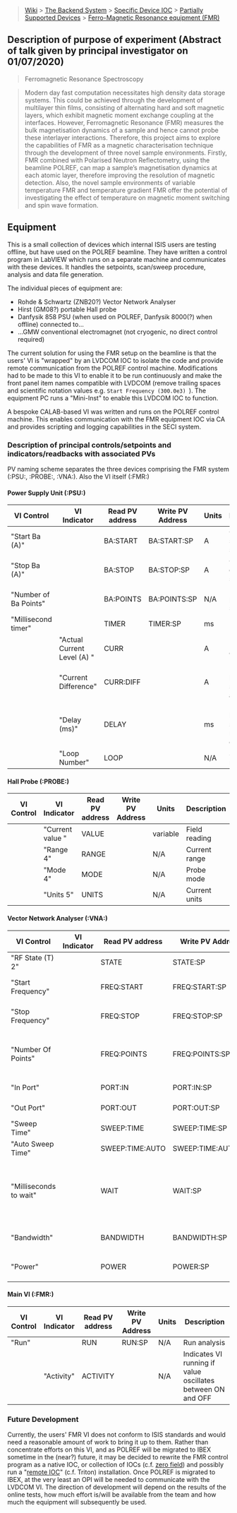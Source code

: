 > [Wiki](Home) > [The Backend System](The-Backend-System) > [Specific Device IOC](Specific-Device-IOC) > [Partially Supported Devices](Partially-Supported-Devices) > [Ferro-Magnetic Resonance equipment (FMR)](Ferro-Magnetic_Resonance_equipment)

## Description of purpose of experiment (Abstract of talk given by principal investigator on 01/07/2020)

> Ferromagnetic Resonance Spectroscopy

> Modern day fast computation necessitates high density data storage systems. This could be achieved through the development of multilayer thin films, consisting of alternating hard and soft magnetic layers, which exhibit magnetic moment exchange coupling at the interfaces. However, Ferromagnetic Resonance (FMR) measures the bulk magnetisation dynamics of a sample and hence cannot probe these interlayer interactions. Therefore, this project aims to explore the capabilities of FMR as a magnetic characterisation technique through the development of three novel sample environments. Firstly, FMR combined with Polarised Neutron Reflectometry, using the beamline POLREF, can map a sample’s magnetisation dynamics at each atomic layer, therefore improving the resolution of magnetic detection. Also, the novel sample environments of variable temperature FMR and temperature gradient FMR offer the potential of investigating the effect of temperature on magnetic moment switching and spin wave formation.


## Equipment

This is a small collection of devices which internal ISIS users are testing offline, but have used on the POLREF beamline.  They have written a control program in LabVIEW which runs on a separate machine and communicates with these devices.  It handles the setpoints, scan/sweep procedure, analysis and data file generation.

The individual pieces of equipment are:

- Rohde & Schwartz (ZNB20?) Vector Network Analyser
- Hirst (GM08?) portable Hall probe
- Danfysik 858 PSU (when used on POLREF, Danfysik 8000(?) when offline) connected to...
- ...GMW conventional electromagnet (not cryogenic, no direct control required)

The current solution for using the FMR setup on the beamline is that the users' VI is "wrapped" by an LVDCOM IOC to isolate the code and provide remote communication from the POLREF control machine.  Modifications had to be made to this VI to enable it to be run continuously and make the front panel item names compatible with LVDCOM (remove trailing spaces and scientific notation values e.g. `Start Frequency (300.0e3) `).  The equipment PC runs a "Mini-Inst" to enable this LVDCOM IOC to function.

A bespoke CALAB-based VI was written and runs on the POLREF control machine.  This enables communication with the FMR equipment IOC via CA and provides scripting and logging capabilities in the SECI system.

### Description of principal controls/setpoints and indicators/readbacks with associated PVs

PV naming scheme separates the three devices comprising the FMR system (:PSU:, :PROBE:, :VNA:).  Also the VI itself (:FMR:)

#### Power Supply Unit (:PSU:)

| VI Control | VI Indicator | Read PV address | Write PV Address | Units | Description |
|---|---|---|---|---|---|
| "Start Ba  (A)" | | BA:START | BA:START:SP | A | Current at start of sweep |
| "Stop Ba  (A)"  | | BA:STOP  | BA:STOP:SP  | A | Current at end of sweep   |
| "Number of Ba Points" | | BA:POINTS | BA:POINTS:SP | N/A | Number of points in sweep |
| "Millisecond timer" | | TIMER | TIMER:SP | ms | | Delay between setting PSU and reading probe |
| | "Actual Current Level (A) " | CURR | | A | PSU output current | 
| | "Current Difference" | CURR:DIFF | | A | Difference between set current and actual |
| | "Delay (ms)" | DELAY | | ms | Delay between setting and reading current |
| | "Loop Number" | LOOP | | N/A | Sweep step number |


#### Hall Probe (:PROBE:)

| VI Control | VI Indicator | Read PV address | Write PV Address | Units | Description |
|---|---|---|---|---|---|
| | "Current value " | VALUE | | variable | Field reading |
| | "Range 4" | RANGE | | N/A | Current range |
| | "Mode 4" | MODE | | N/A | Probe mode |
| | "Units 5" | UNITS | | N/A | Current units |


#### Vector Network Analyser (:VNA:)

| VI Control | VI Indicator | Read PV address | Write PV Address | Units | Description |
|---|---|---|---|---|---|
| "RF State (T) 2" | | STATE | STATE:SP | N/A | RF on or off |
| "Start Frequency" | | FREQ:START | FREQ:START:SP | Hz | Frequency at start of sweep |
| "Stop Frequency" | | FREQ:STOP | FREQ:STOP:SP | Hz | Frequency at end of sweep |
| "Number Of Points" | | FREQ:POINTS | FREQ:POINTS:SP | N/A | Number of steps in frequency sweep per field value |
| "In Port" | | PORT:IN | PORT:IN:SP | N/A | Input port number |
| "Out Port" | | PORT:OUT | PORT:OUT:SP | N/A | Output port number |
| "Sweep Time" | | SWEEP:TIME | SWEEP:TIME:SP | s | Duration of sweep |
| "Auto Sweep Time" | | SWEEP:TIME:AUTO | SWEEP:TIME:AUTO:SP | N/A | Automatic sweep time |
| "Milliseconds to wait" | | WAIT | WAIT:SP | ms | Delay between setting frequency and analysing response |
| "Bandwidth" | | BANDWIDTH | BANDWIDTH:SP | Hz | Analyser resolution bandwidth |
| "Power" | | POWER | POWER:SP | dBm | Analyser signal power |


#### Main VI (:FMR:)

| VI Control | VI Indicator | Read PV address | Write PV Address | Units | Description |
|---|---|---|---|---|---|
| "Run" | | RUN | RUN:SP | N/A | Run analysis |
| | "Activity" | ACTIVITY | | N/A | Indicates VI running if value oscillates between ON and OFF |


### Future Development

Currently, the users' FMR VI does not conform to ISIS standards and would need a reasonable amount of work to bring it up to them.  Rather than concentrate efforts on this VI, and as POLREF will be migrated to IBEX sometime in the (near?) future, it may be decided to rewrite the FMR control program as a native IOC, or collection of IOCs (c.f. [zero field](https://github.com/ISISComputingGroup/ibex_developers_manual/wiki/Zero-field-controller)) and possibly run a "[remote IOC](https://github.com/ISISComputingGroup/ibex_developers_manual/wiki/Remote-IOCs)" (c.f. Triton) installation.  Once POLREF is migrated to IBEX, at the very least an OPI will be needed to communicate with the LVDCOM VI.  The direction of development will depend on the results of the online tests, how much effort is/will be available from the team and how much the equipment will subsequently be used.
